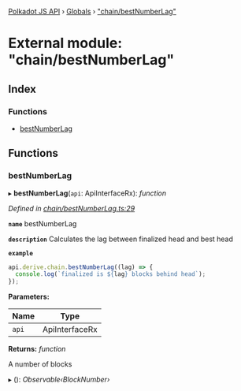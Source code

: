 [Polkadot JS API](../README.md) › [Globals](../globals.md) › ["chain/bestNumberLag"](_chain_bestnumberlag_.md)

# External module: "chain/bestNumberLag"

## Index

### Functions

* [bestNumberLag](_chain_bestnumberlag_.md#bestnumberlag)

## Functions

###  bestNumberLag

▸ **bestNumberLag**(`api`: ApiInterfaceRx): *function*

*Defined in [chain/bestNumberLag.ts:29](https://github.com/polkadot-js/api/blob/276da86dbe/packages/api-derive/src/chain/bestNumberLag.ts#L29)*

**`name`** bestNumberLag

**`description`** Calculates the lag between finalized head and best head

**`example`** 
<BR>

```javascript
api.derive.chain.bestNumberLag((lag) => {
  console.log(`finalized is ${lag} blocks behind head`);
});
```

**Parameters:**

Name | Type |
------ | ------ |
`api` | ApiInterfaceRx |

**Returns:** *function*

A number of blocks

▸ (): *Observable‹BlockNumber›*
